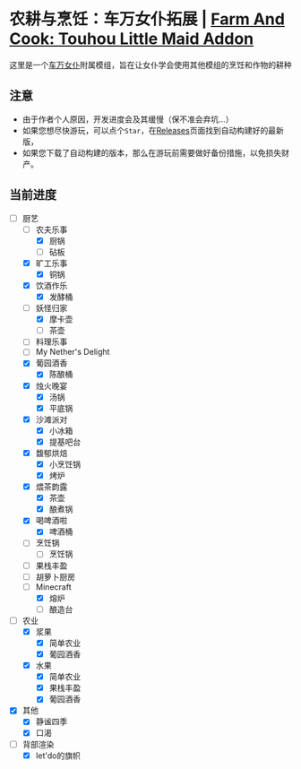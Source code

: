 # 农耕与烹饪：车万女仆拓展 | [Farm And Cook: Touhou Little Maid Addon](./readme.md)
 这里是一个[车万女仆](https://github.com/TartaricAcid/TouhouLittleMaid)附属模组，旨在让女仆学会使用其他模组的烹饪和作物的耕种

## 注意
  - 由于作者个人原因，开发进度会及其缓慢（保不准会弃坑...）
  - 如果您想尽快游玩，可以点个`Star`，在[Releases](https://github.com/Wall-ev/TouhouLittleMaidAddon/releases)页面找到自动构建好的最新版，
  - 如果您下载了自动构建的版本，那么在游玩前需要做好备份措施，以免损失财产。

## 当前进度
- [ ] 厨艺
  - [ ] 农夫乐事
    - [x] 厨锅
    - [ ] 砧板
  - [x] 旷工乐事
    - [x] 铜锅
  - [x] 饮酒作乐
    - [x] 发酵桶
  - [ ] 妖怪归家
    - [x] 摩卡壶
    - [ ] 茶壶
  - [ ] 料理乐事
  - [ ] My Nether's Delight
  - [x] 葡园酒香
    - [x] 陈酿桶
  - [x] 烛火晚宴
    - [x] 汤锅
    - [x] 平底锅
  - [x] 沙滩派对
    - [x] 小冰箱
    - [x] 提基吧台
  - [x] 馥郁烘焙
    - [x] 小烹饪锅 
    - [x] 烤炉
  - [x] 煨茶韵露
    - [x] 茶壶
    - [x] 酿煮锅
  - [x] 喝啤酒啦
    - [x] 啤酒桶 
  - [ ] 烹饪锅
    - [ ] 烹饪锅 
  - [ ] 果栈丰盈
  - [ ] 胡萝卜厨房
  - [ ] Minecraft
    - [x] 熔炉
    - [ ] 酿造台
- [ ] 农业
  - [x] 浆果
    - [x] 简单农业
    - [x] 葡园酒香
  - [x] 水果
    - [x] 简单农业
    - [x] 果栈丰盈
    - [x] 葡园酒香
- [x] 其他
  - [x] 静谧四季
  - [x] 口渴
- [ ] 背部渲染
  - [x] let'do的旗帜
